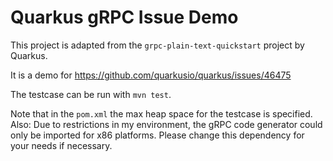 Quarkus gRPC Issue Demo
========================

This project is adapted from the `grpc-plain-text-quickstart` project by Quarkus.

It is a demo for https://github.com/quarkusio/quarkus/issues/46475

The testcase can be run with `mvn test`.

Note that in the `pom.xml` the max heap space for the testcase is specified.
Also: Due to restrictions in my environment, the gRPC code generator could only be imported for x86 platforms. Please change this dependency for your needs if necessary.

